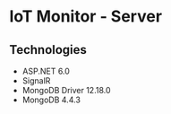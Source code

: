 # IoT Monitor - Server
## Technologies
- ASP.NET 6.0
- SignalR
- MongoDB Driver 12.18.0
- MongoDB 4.4.3